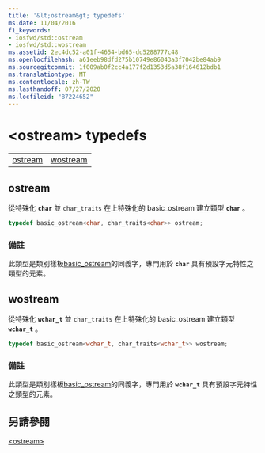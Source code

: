 ```yaml
---
title: '&lt;ostream&gt; typedefs'
ms.date: 11/04/2016
f1_keywords:
- iosfwd/std::ostream
- iosfwd/std::wostream
ms.assetid: 2ec4dc52-a01f-4654-bd65-dd5288777c48
ms.openlocfilehash: a61eeb98dfd275b10749e86043a3f7042be84ab9
ms.sourcegitcommit: 1f009ab0f2cc4a177f2d1353d5a38f164612bdb1
ms.translationtype: MT
ms.contentlocale: zh-TW
ms.lasthandoff: 07/27/2020
ms.locfileid: "87224652"
---
```

# <a name="ltostreamgt-typedefs"></a>&lt;ostream&gt; typedefs

|||
|-|-|
|[ostream](#ostream)|[wostream](#wostream)|

## <a name="ostream"></a><a name="ostream"></a>ostream

從特殊化 **`char`** 並 `char_traits` 在上特殊化的 basic_ostream 建立類型 **`char`** 。

```cpp
typedef basic_ostream<char, char_traits<char>> ostream;
```

### <a name="remarks"></a>備註

此類型是類別樣板[basic_ostream](../standard-library/basic-ostream-class.md)的同義字，專門用於 **`char`** 具有預設字元特性之類型的元素。

## <a name="wostream"></a><a name="wostream"></a>wostream

從特殊化 **`wchar_t`** 並 `char_traits` 在上特殊化的 basic_ostream 建立類型 **`wchar_t`** 。

```cpp
typedef basic_ostream<wchar_t, char_traits<wchar_t>> wostream;
```

### <a name="remarks"></a>備註

此類型是類別樣板[basic_ostream](../standard-library/basic-ostream-class.md)的同義字，專門用於 **`wchar_t`** 具有預設字元特性之類型的元素。

## <a name="see-also"></a>另請參閱

[\<ostream>](../standard-library/ostream.md)
